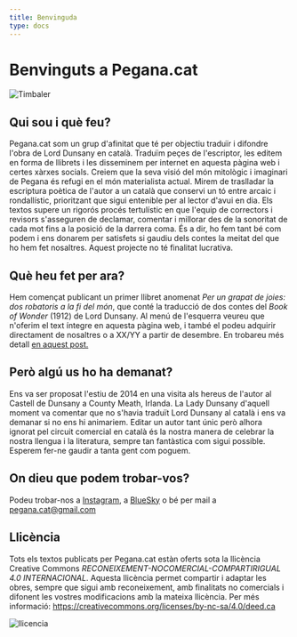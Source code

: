 ```yaml
---
title: Benvinguda
type: docs
---
```


# Benvinguts a Pegana.cat


![Timbaler](/Timbaler.png)


## Qui sou i què feu?

Pegana.cat som un grup d'afinitat que té per objectiu traduïr i difondre l'obra de Lord Dunsany en català. Traduïm peçes de l'escriptor, les editem en forma de llibrets i les disseminem per internet en aquesta pàgina web i certes xàrxes socials. Creiem que la seva visió del món mitològic i imaginari de Pegana és refugi en el món materialista actual. Mirem de traslladar la escriptura poètica de l'autor a un català que conservi un tó entre arcaic i rondallístic, prioritzant que sigui entenible per al lector d'avui en dia. Els textos supere un rigorós procés tertulístic en que l'equip de correctors i revisors s'asseguren de declamar, comentar i millorar des de la sonoritat de cada mot fins a la posició de la darrera coma. És a dir, ho fem tant bé com podem i ens donarem per satisfets si gaudiu dels contes la meitat del que ho hem fet nosaltres. Aquest projecte no té finalitat lucrativa.

## Què heu fet per ara?

Hem començat publicant un primer llibret anomenat *Per un grapat de joies: dos robatoris a la fi del món*, que conté la traducció de dos contes del *Book of Wonder* (1912) de Lord Dunsany. Al menú de l'esquerra veureu que n'oferim el text íntegre en aquesta pàgina web, i també el podeu adquirir directament de nosaltres o a XX/YY a partir de desembre. En trobareu més detall [en aquest post.](/docs/grapat-de-joies)


## Però algú us ho ha demanat?

Ens va ser proposat l'estiu de 2014 en una visita als hereus de l'autor al Castell de Dunsany a County Meath, Irlanda. La Lady Dunsany d'aquell moment va comentar que no s'havia traduït Lord Dunsany al català i ens va demanar si no ens hi animariem. Editar un autor tant únic però alhora ignorat pel circuit comercial en català és la nostra manera de celebrar la nostra llengua i la literatura, sempre tan fantàstica com sigui possible. Esperem fer-ne gaudir a tanta gent com poguem.

## On dieu que podem trobar-vos?

Podeu trobar-nos a [Instagram](https://www.instagram.com/pegana.cat/), a [BlueSky](https://bsky.app/profile/pegana-cat.bsky.social) o bé per mail a pegana.cat@gmail.com

## Llicència

Tots els textos publicats per Pegana.cat estàn oferts sota la llicència Creative Commons *RECONEIXEMENT-NOCOMERCIAL-COMPARTIRIGUAL 4.0 INTERNACIONAL*. Aquesta llicència permet compartir i adaptar les obres, sempre que sigui amb reconeixement, amb finalitats no comercials i difonent les vostres modificacions amb la mateixa llicència. Per més informació: https://creativecommons.org/licenses/by-nc-sa/4.0/deed.ca

![llicencia](/cc-by-nc-sa.png)
